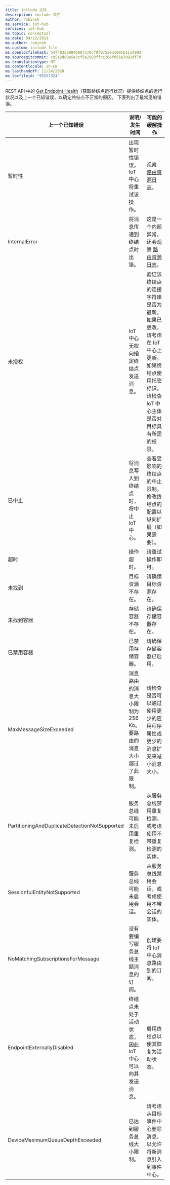 ```yaml
---
title: include 文件
description: include 文件
author: robinsh
ms.service: iot-hub
services: iot-hub
ms.topic: conceptual
ms.date: 04/22/2019
ms.author: robinsh
ms.custom: include file
ms.openlocfilehash: 54f4835a904b897370cf9f075ae3c005b1114992
ms.sourcegitcommit: c95e2d89a5a3cf5e2983ffcc206f056a7992df7d
ms.translationtype: MT
ms.contentlocale: zh-CN
ms.lasthandoff: 11/24/2020
ms.locfileid: "95557324"
---
```

REST API 中的 [Get Endpoint Health](/rest/api/iothub/iothubresource/getendpointhealth#iothubresource_getendpointhealth)（获取终结点运行状况）提供终结点的运行状况以及上一个已知错误，以确定终结点不正常的原因。 下表列出了最常见的错误。

|上一个已知错误|说明/发生时间|可能的缓解操作|
|-----|-----|-----|
|暂时性|出现暂时性错误，IoT 中心将重试该操作。|观察 [路由资源日志](../articles/iot-hub/monitor-iot-hub-reference.md#routes)。|
|InternalError|将消息传递到终结点时出错。|这是一个内部异常，还会观察 [路由资源日志](../articles/iot-hub/monitor-iot-hub-reference.md#routes)。|
|未授权|IoT 中心无权向指定终结点发送消息。|验证该终结点的连接字符串是否为最新。 如果已更改，请考虑在 IoT 中心上更新。 如果终结点使用托管标识，请检查 IoT 中心主体是否对目标具有所需的权限。|
|已中止|将消息写入到终结点时，将中止 IoT 中心。|查看受影响的终结点的中止限制。 修改终结点的配置以纵向扩展（如果需要）。|
|超时|操作超时。|请重试操作即可。|
|未找到|目标资源不存在。|请确保目标资源存在。|
|未找到容器|存储容器不存在。|请确保存储容器存在。|
|已禁用容器|已禁用存储容器。|请确保存储容器已启用。|
|MaxMessageSizeExceeded|消息路由的消息大小限制为 256 Kb。要路由的消息大小超过了此限制。|请检查是否可以通过使用更少的应用程序属性或更少的消息扩充来减小消息大小。|
|PartitioningAndDuplicateDetectionNotSupported|服务总线可能未启用重复检测。|从服务总线禁用重复检测，或考虑使用不带重复检测的实体。|
|SessionfulEntityNotSupported|服务总线可能未启用会话。|从服务总线禁用会话，或考虑使用不带会话的实体。|
|NoMatchingSubscriptionsForMessage|没有要编写服务总线主题消息的订阅。|创建要将 IoT 中心消息路由到的订阅。|
|EndpointExternallyDisabled|终结点未处于活动状态，因此 IoT 中心可以向其发送消息。|启用终结点以使其恢复为活动状态。|
|DeviceMaximumQueueDepthExceeded|已达到服务总线大小限制。|请考虑从目标事件中心删除消息，以允许将新消息引入到事件中心。|